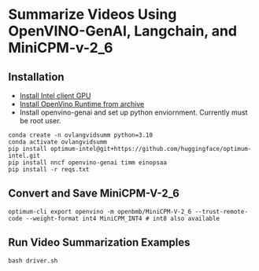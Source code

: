 # Summarize Videos Using OpenVINO-GenAI, Langchain, and MiniCPM-v-2_6  

## Installation
* [Install Intel client GPU](https://dgpu-docs.intel.com/driver/client/overview.html)
* [Install OpenVino Runtime from archive](https://docs.openvino.ai/2024/get-started/install-openvino/install-openvino-archive-linux.html)
* Install openvino-genai and set up python enviornment. Currently must be root user.

```
conda create -n ovlangvidsumm python=3.10
conda activate ovlangvidsumm
pip install optimum-intel@git+https://github.com/huggingface/optimum-intel.git
pip install nncf openvino-genai timm einopsaa
pip install -r reqs.txt
```

## Convert and Save MiniCPM-V-2_6
```
optimum-cli export openvino -m openbmb/MiniCPM-V-2_6 --trust-remote-code --weight-format int4 MiniCPM_INT4 # int8 also available 
```

## Run Video Summarization Examples
```
bash driver.sh
```